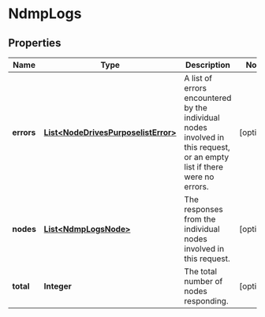 
# NdmpLogs

## Properties
Name | Type | Description | Notes
------------ | ------------- | ------------- | -------------
**errors** | [**List&lt;NodeDrivesPurposelistError&gt;**](NodeDrivesPurposelistError.md) | A list of errors encountered by the individual nodes involved in this request, or an empty list if there were no errors. |  [optional]
**nodes** | [**List&lt;NdmpLogsNode&gt;**](NdmpLogsNode.md) | The responses from the individual nodes involved in this request. |  [optional]
**total** | **Integer** | The total number of nodes responding. |  [optional]




